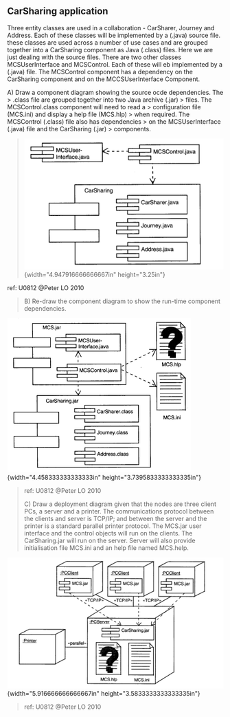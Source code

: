 ## CarSharing application


Three entity classes are used in a collaboration - CarSharer, Journey
and Address. Each of these classes will be implemented by a (.java)
source file. these classes are used across a number of use cases and are
grouped together into a CarSharing component as Java (.class) files.
Here we are just dealing with the source files. There are two other
classes MCSUserInterface and MCSControl. Each of these will eb
implemented by a (.java) file. The MCSControl component has a dependency
on the CarSharing component and on the MCCSUserInterface Component.

A)  Draw a component diagram showing the source ocde dependencies. The
    > .class file are grouped together into two Java archive (.jar)
    > files. The MCSControl.class component will need to read a
    > configuration file (MCS.ini) and display a help file (MCS.hlp)
    > when required. The MCSControl (.class) file also has dependencies
    > on the MCSUserInterface (.java) file and the CarSharing (.jar)
    > components.

> ![](/assets/exercices.gddoc.docx/image23.png){width="4.947916666666667in" height="3.25in"}

ref: U0812 \@Peter LO 2010

> B\) Re-draw the component diagram to show the run-time component
> dependencies.
>
![](/assets/exercices.gddoc.docx/image73.png){width="4.458333333333333in" height="3.7395833333333335in"}
>
> ref: U0812 \@Peter LO 2010
>
> C\) Draw a deployment diagram given that the nodes are three client
> PCs, a server and a printer. The communications protocol between the
> clients and server is TCP/IP; and between the server and the printer
> is a standard parallel printer protocol. The MCS.jar user interface
> and the control objects will run on the clients. The CarSharing.jar
> will run on the server. Server will also provide initialisation file
> MCS.ini and an help file named MCS.help.

![](/assets/exercices.gddoc.docx/image91.png){width="5.916666666666667in" height="3.5833333333333335in"}

> ref: U0812 \@Peter LO 2010
